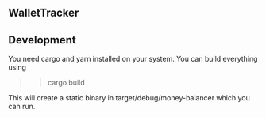 ## WalletTracker


## Development
You need cargo and yarn installed on your system. You can build everything using

>> cargo build

This will create a static binary in target/debug/money-balancer which you can run.


